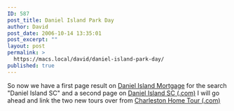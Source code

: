 ```yaml
---
ID: 587
post_title: Daniel Island Park Day
author: David
post_date: 2006-10-14 13:35:01
post_excerpt: ""
layout: post
permalink: >
  https://macs.local/david/daniel-island-park-day/
published: true
---
```

So now we have a first page result on <a href="http://www.danielislandmortgage.com"> Daniel Island Mortgage</a> for the search "Daniel Island SC" and a second page on <a href="http://www.danielisland-sc.com"> Daniel Island SC (.com)</a>  I will go ahead and link the two new tours over from <a href="http://www.charlestonhometour.com">Charleston Home  Tour (.com)</a> 